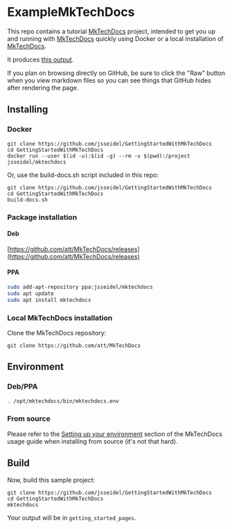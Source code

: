 # ExampleMkTechDocs

This repo contains a tutorial [MkTechDocs](https://github.com/att/MkTechDocs) project, intended to get you up and running with [MkTechDocs](https://github.com/att/MkTechDocs) quickly using Docker or a local installation of [MkTechDocs](https://github.com/att/MkTechDocs).

It produces [this output](https://jsseidel.github.io/GettingStartedWithMkTechDocs/).

If you plan on browsing directly on GitHub, be sure to click the "Raw" button when you view markdown files so you can see things that GitHub hides after rendering the page.

## Installing

### Docker

```
git clone https://github.com/jsseidel/GettingStartedWithMkTechDocs
cd GettingStartedWithMkTechDocs
docker run --user $(id -u):$(id -g) --rm -v $(pwd):/project jsseidel/mktechdocs
```
Or, use the build-docs.sh script included in this repo:

```
git clone https://github.com/jsseidel/GettingStartedWithMkTechDocs
cd GettingStartedWithMkTechDocs
build-docs.sh
```

### Package installation

#### Deb

[https://github.com/att/MkTechDocs/releases](https://github.com/att/MkTechDocs/releases)

#### PPA

```bash
sudo add-apt-repository ppa:jsseidel/mktechdocs
sudo apt update
sudo apt install mktechdocs
```

### Local MkTechDocs installation

Clone the MkTechDocs repository:

```
git clone https://github.com/att/MkTechDocs
```

## Environment

### Deb/PPA

```bash
. /opt/mktechdocs/bin/mktechdocs.env
```

### From source

Please refer to the [Setting up your
environment](https://att.github.io/MkTechDocs/#setting-up-your-environment)
section of the MkTechDocs usage guide when installing from source (it's not
that hard).

## Build

Now, build this sample project:

```
git clone https://github.com/jsseidel/GettingStartedWithMkTechDocs
cd GettingStartedWithMkTechDocs
mktechdocs
```

Your output will be in `getting_started_pages`.


